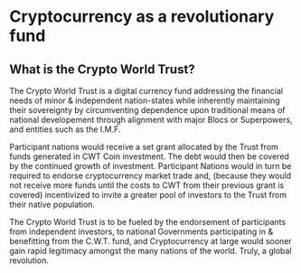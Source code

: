 Cryptocurrency as a revolutionary fund
=====================================

What is the Crypto World Trust?
----------------

The Crypto World Trust is a digital currency fund addressing the
financial needs of minor & independent nation-states while inherently
maintaining their sovereignty by circumventing dependence upon
traditional means of national developement through alignment with
major Blocs or Superpowers, and entities such as the I.M.F.


Participant nations would receive a set grant allocated by the Trust 
from funds generated in CWT Coin investment. The debt would then be covered
by the continued growth of investment. Participant Nations would in turn 
be required to endorse cryptocurrency market trade and, (because they 
would not receive more funds until the costs to CWT from their previous 
grant is covered) incentivized to invite a greater pool of investors to 
the Trust from their native population.


The Crypto World Trust is to be fueled by the endorsement of participants
from independent investors, to national Governments participating in &
benefitting from the C.W.T. fund, and Cryptocurrency at large would sooner
gain rapid legitimacy amongst the many nations of the world. 
Truly, a global revolution.

